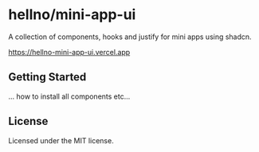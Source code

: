 # hellno/mini-app-ui

A collection of components, hooks and justify for mini apps using shadcn.

https://hellno-mini-app-ui.vercel.app

## Getting Started
... how to install all components etc...

## License

Licensed under the MIT license.

